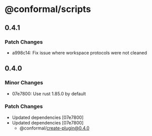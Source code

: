 # @conformal/scripts

## 0.4.1

### Patch Changes

- a998c14: Fix issue where workspace protocols were not cleaned

## 0.4.0

### Minor Changes

- 07e7800: Use rust 1.85.0 by default

### Patch Changes

- Updated dependencies [07e7800]
- Updated dependencies [07e7800]
  - @conformal/create-plugin@0.4.0
